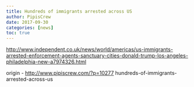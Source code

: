 ```yaml
---
title: Hundreds of immigrants arrested across US
author: PipisCrew
date: 2017-09-30
categories: [news]
toc: true
---
```


http://www.independent.co.uk/news/world/americas/us-immigrants-arrested-enforcement-agents-sanctuary-cities-donald-trump-los-angeles-philadelphia-new-a7974326.html

origin - http://www.pipiscrew.com/?p=10277 hundreds-of-immigrants-arrested-across-us